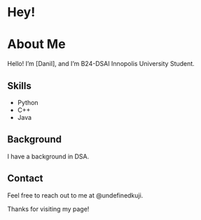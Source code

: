 # Hey!

# About Me  

Hello! I’m [Danil], and I’m B24-DSAI Innopolis University Student.   

## Skills  
- Python  
- C++  
- Java  

## Background  
I have a background in DSA.  

## Contact  
Feel free to reach out to me at @undefinedkuji.  

Thanks for visiting my page!
